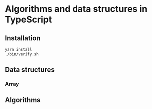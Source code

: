 # Algorithms and data structures in TypeScript

## Installation

```bash
yarn install
./bin/verify.sh
```

## Data structures

### Array

## Algorithms
